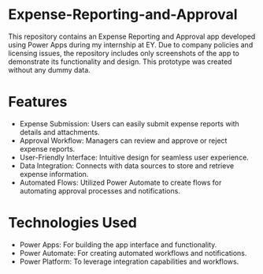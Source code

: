 # Expense-Reporting-and-Approval
This repository contains an Expense Reporting and Approval app developed using Power Apps during my internship at EY. Due to company policies and licensing issues, the repository includes only screenshots of the app to demonstrate its functionality and design. This prototype was created without any dummy data.

# Features
- Expense Submission: Users can easily submit expense reports with details and attachments.
- Approval Workflow: Managers can review and approve or reject expense reports.
- User-Friendly Interface: Intuitive design for seamless user experience.
- Data Integration: Connects with data sources to store and retrieve expense information.
- Automated Flows: Utilized Power Automate to create flows for automating approval processes and notifications.
# Technologies Used
- Power Apps: For building the app interface and functionality.
- Power Automate: For creating automated workflows and notifications.
- Power Platform: To leverage integration capabilities and workflows.
